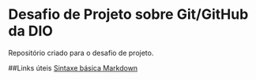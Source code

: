 # Desafio de Projeto sobre Git/GitHub da DIO
Repositório criado para o desafio de projeto.

##Links úteis
[Sintaxe básica Markdown](https://www.markdownguide.org/basic-syntax/)
